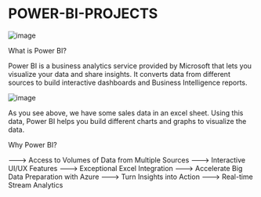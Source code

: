 # POWER-BI-PROJECTS

![image](https://user-images.githubusercontent.com/90493668/148654283-c670cb8f-66ce-4163-821b-78d8e32e00e7.png)

What is Power BI? 

Power BI is a business analytics service provided by Microsoft that lets you visualize your data and share insights.
It converts data from different sources to build interactive dashboards and Business Intelligence reports.

![image](https://user-images.githubusercontent.com/90493668/148654317-70f96b0c-99bc-4d62-b0ac-f8615952d412.png)

As you see above, we have some sales data in an excel sheet. Using this data, Power BI helps you build different charts and graphs to visualize the data.

Why Power BI?

--->  Access to Volumes of Data from Multiple Sources
--->  Interactive UI/UX Features 
--->  Exceptional Excel Integration 
--->  Accelerate Big Data Preparation with Azure 
--->  Turn Insights into Action 
--->  Real-time Stream Analytics

